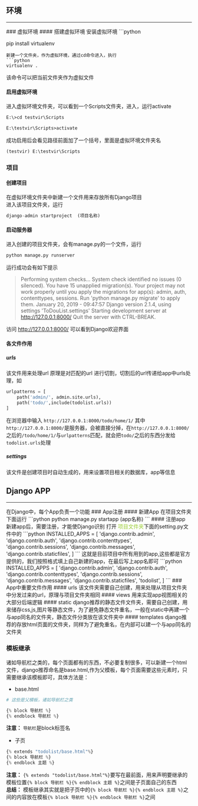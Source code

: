 ## 环境
<hr />
### 虚拟环境
#### 搭建虚拟环境
安装虚拟环境
```python

pip install virtualenv
```
新建一个文件夹，作为虚拟环境，通过cd命令进入，执行
```python
virtualenv .
```
该命令可以把当前文件夹作为虚拟文件
#### 启用虚拟环境
进入虚拟环境文件夹，可以看到一个Scripts文件夹，进入，运行activate
```txt
E:\>cd testvir\Scripts

E:\testvir\Scripts>activate
```
成功启用后会看见路径前面加了一个括号，里面是虚拟环境文件夹名
```python
(testvir) E:\testvir\Scripts
```
### 项目
#### 创建项目
在虚拟环境文件夹中新建一个文件用来存放所有Django项目  
进入该项目文件夹，运行
```python
django-admin startproject  (项目名称)
```
#### 启动服务器
进入创建的项目文件夹，会有manage.py的一个文件，运行
```python
python manage.py runserver
```
运行成功会有如下提示
>Performing system checks...
System check identified no issues (0 silenced).
You have 15 unapplied migration(s). Your project may not work properly until you apply the migrations for app(s): admin, auth, contenttypes, sessions.
Run 'python manage.py migrate' to apply them.
January 20, 2019 - 09:47:57
Django version 2.1.4, using settings 'ToDouList.settings'
Starting development server at http://127.0.0.1:8000/
Quit the server with CTRL-BREAK.

访问 http://127.0.0.1:8000/ 可以看到Django欢迎界面
#### 各文件作用
##### urls
该文件用来处理url 原理是对匹配的url 进行切割，切割后的url传递给app中urls处理，如
```python
urlpatterns = [
    path('admin/', admin.site.urls),
    path('todo/',include(todolist.urls))
]
```
在浏览器中输入 `http://127.0.0.1:8000/todo/home/1/` 其中`http://127.0.0.1:8000/`是服务器，会被直接分掉，在`http://127.0.0.1:8000/ `之后的`/todo/home/1/`与`urlpatterns`匹配，就会把`todo/`之后的东西分发给`todolist.urls`处理
##### settings
该文件是创建项目时自动生成的，用来设置项目相关的数据库，app等信息
## Django APP
<hr />
在Django中，每个App负责一个功能
### App注册
#### 新建App
在项目文件夹下面运行
```python
python manage.py startapp (app名称)
```
#### 注册app
新建app后，需要注册，才能使Django识别
打开 <font color=#9ACD32 >项目文件夹</font>下面的setting.py文件中的
```python
INSTALLED_APPS = [
    'django.contrib.admin',
    'django.contrib.auth',
    'django.contrib.contenttypes',
    'django.contrib.sessions',
    'django.contrib.messages',
    'django.contrib.staticfiles',
]
```
这就是目前项目中所有用到的app,这些都是官方提供的，我们按照格式填上自己新建的app，在最后写上app名即可
```python
INSTALLED_APPS = [
    'django.contrib.admin',
    'django.contrib.auth',
    'django.contrib.contenttypes',
    'django.contrib.sessions',
    'django.contrib.messages',
    'django.contrib.staticfiles',
    'todolist',
]
```
### App中重要文件作用
#### urls
该文件夹需要自己创建，用来处理从项目文件夹中分发过来的url，原理与项目文件夹相同
#### views
用来实现app视图相关的大部分后端逻辑
#### static
django推荐的静态文件文件夹，需要自己创建，用来储存css,js,图片等静态文件，为了避免静态文件重名，一般在static中再建一个与app同名的文件夹，静态文件分类放在该文件夹中
#### templates
django推荐的存放html页面的文件夹，同样为了避免重名，在内部可以建一个与app同名的文件夹

### 模板继承
诸如导航栏之类的，每个页面都有的东西，不必要复制很多，可以新建一个html 文件，django推荐命名是base.html,作为父模板，每个页面需要这些元素时，只需要继承该模板即可，具体方法是：  

* base.html
```python
# 这些是父模板，诸如导航栏之类

{% block 导航栏 %}
{% endblock 导航栏 %}
```
**注意：** `导航栏`是block标签名
* 子页
```python
{% extends "todolist/base.html"%}
{% block 导航栏 %}
{% endblock 主题 %}
```
**注意：** `{% extends "todolist/base.html"%}`要写在最前面，用来声明要继承的模板位置`{% block 导航栏 %}{% endblock 主题 %}`之间是子页面自己的东西
<br />
**总结：** 模板继承其实就是把子页中的`{% block 导航栏 %}{% endblock 主题 %}`之间的内容放在模板`{% block 导航栏 %}{% endblock 导航栏 %}`之间

